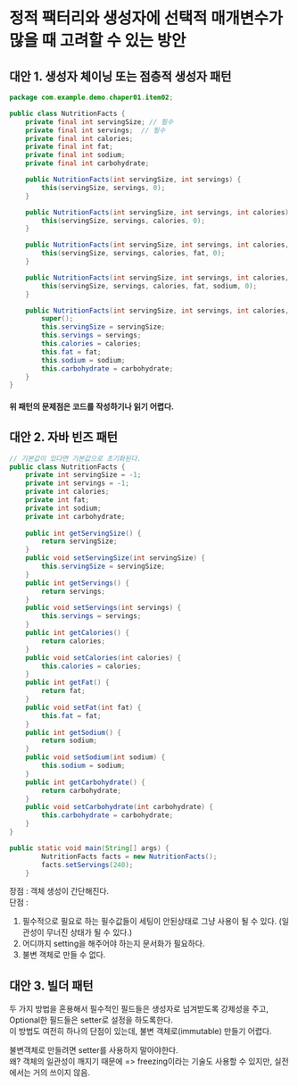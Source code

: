 # 정적 팩터리와 생성자에 선택적 매개변수가 많을 때 고려할 수 있는 방안
## 대안 1. 생성자 체이닝 또는 점층적 생성자 패턴  
``` java
package com.example.demo.chaper01.item02;

public class NutritionFacts {
	private final int servingSize; // 필수
	private final int servings;  // 필수
	private final int calories;
	private final int fat;
	private final int sodium;
	private final int carbohydrate;

	public NutritionFacts(int servingSize, int servings) {
		this(servingSize, servings, 0);
	}

	public NutritionFacts(int servingSize, int servings, int calories) {
		this(servingSize, servings, calories, 0);
	}

	public NutritionFacts(int servingSize, int servings, int calories, int fat) {
		this(servingSize, servings, calories, fat, 0);
	}

	public NutritionFacts(int servingSize, int servings, int calories, int fat, int sodium) {
		this(servingSize, servings, calories, fat, sodium, 0);
	}

	public NutritionFacts(int servingSize, int servings, int calories, int fat, int sodium, int carbohydrate) {
		super();
		this.servingSize = servingSize;
		this.servings = servings;
		this.calories = calories;
		this.fat = fat;
		this.sodium = sodium;
		this.carbohydrate = carbohydrate;
	}
}
```  

#### 위 패턴의 문제점은 코드를 작성하기나 읽기 어렵다.  

## 대안 2. 자바 빈즈 패턴
``` java
// 기본값이 있다면 기본값으로 초기화된다.
public class NutritionFacts {
	private int servingSize = -1;
	private int servings = -1;
	private int calories;
	private int fat;
	private int sodium;
	private int carbohydrate;
	
	public int getServingSize() {
		return servingSize;
	}
	public void setServingSize(int servingSize) {
		this.servingSize = servingSize;
	}
	public int getServings() {
		return servings;
	}
	public void setServings(int servings) {
		this.servings = servings;
	}
	public int getCalories() {
		return calories;
	}
	public void setCalories(int calories) {
		this.calories = calories;
	}
	public int getFat() {
		return fat;
	}
	public void setFat(int fat) {
		this.fat = fat;
	}
	public int getSodium() {
		return sodium;
	}
	public void setSodium(int sodium) {
		this.sodium = sodium;
	}
	public int getCarbohydrate() {
		return carbohydrate;
	}
	public void setCarbohydrate(int carbohydrate) {
		this.carbohydrate = carbohydrate;
	}
}

public static void main(String[] args) {
		NutritionFacts facts = new NutritionFacts();
		facts.setServings(240);
	}
```  

장점 : 객체 생성이 간단해진다.  
단점 : 
1. 필수적으로 필요로 하는 필수값들이 세팅이 안된상태로 그냥 사용이 될 수 있다. (일관성이 무너진 상태가 될 수 있다.)  
2. 어디까지 setting을 해주어야 하는지 문서화가 필요하다.  
3. 불변 객체로 만들 수 없다.

## 대안 3. 빌더 패턴
두 가지 방법을 혼용해서 필수적인 필드들은 생성자로 넘겨받도록 강제성을 주고, Optional한 필드들은 setter로 설정을 하도록한다.  
이 방법도 여전히 하나의 단점이 있는데, 불변 객체로(immutable) 만들기 어렵다.  

불변객체로 만들려면 setter를 사용하지 말아야한다.  
왜? 객체의 일관성이 깨지기 때문에 => freezing이라는 기술도 사용할 수 있지만, 실전에서는 거의 쓰이지 않음.  








